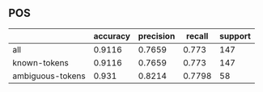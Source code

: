 
## POS

|                  | accuracy | precision | recall | support |
|------------------|----------|-----------|--------|---------|
| all              | 0.9116   | 0.7659    | 0.773  | 147     |
| known-tokens     | 0.9116   | 0.7659    | 0.773  | 147     |
| ambiguous-tokens | 0.931    | 0.8214    | 0.7798 | 58      |

